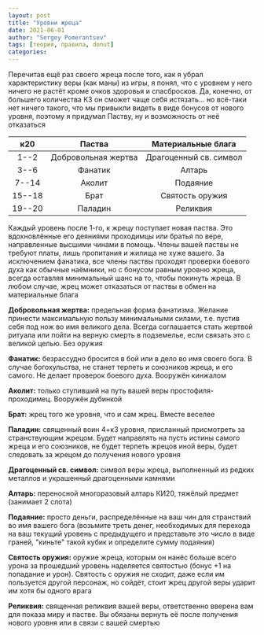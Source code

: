 ```yaml
---
layout: post
title: "Уровни жреца"
date: 2021-06-01
author: "Sergey Pomerantsev"
tags: [теория, правила, donut]
categories:
---
```


Перечитав ещё раз своего жреца после того, как я убрал характеристику веры (как маны) из игры, я понял, что c уровнем у него ничего не растёт кроме очков здоровья и спасбросков. Да, конечно, от большего количества КЗ он сможет чаще себя истязать... но всё-таки нет ничего такого, что мы привыкли видеть в виде бонусов от нового уровня, поэтому я придумал Паству, ну и возможность от неё отказаться

| **к20** | Паства | Материальные блага |
|:--:|:--:|:--:|
| 1--2 | Добровольная жертва | Драгоценный св. символ |
| 3--6 | Фанатик | Алтарь |
| 7--14 | Аколит | Подаяние |
| 15--18 | Брат | Святость оружия |
| 19--20 | Паладин | Реликвия |

Каждый уровень после 1-го, к жрецу поступает новая паства. Это вдохновлённые его деяниями проходимцы или братья по вере, направленные высшими чинами в помощь. Члены вашей паствы не требуют платы, лишь пропитания и жилища не хуже вашего. За исключением фанатика, все члены паствы проходят проверки боевого духа как обычные наёмники, но с бонусом равным уровню жреца, всегда оставляя минимальный шанс на то, чтобы покинуть жреца. В любом случае, жрец может отказаться от паствы в обмен на материальные блага

**Добровольная жертва:** предельная форма фанатизма. Желание принести максимальную пользу минимальными силами, т.е. пустив себя под нож во имя великого дела. Всегда соглашается стать жертвой ритуала или пойти на верную смерть в подземелье, если связать это с великой целью. Без оружия

**Фанатик:** безрассудно бросится в бой или в дело во имя своего бога. В случае богохульства, не станет терпеть и союзников жреца, и его самого. Не делает проверок боевого духа. Вооружён кинжалом

**Аколит:** только ступивший на путь вашей веры простофиля-проходимец. Вооружён дубинкой

**Брат:** жрец того же уровня, что и сам жрец. Вместе веселее

**Паладин:** священный воин 4+к3 уровня, присланный присмотреть за странствующим жрецом. Будет направлять на пусть истины самого жреца и его союзников, не будет терпеть жрецов иной веры, будет следовать за жрецом до получения нового уровня	

**Драгоценный св. символ:** символ веры жреца, выполненный из редких металлов и украшенный драгоценными камнями

**Алтарь:** переносной многоразовый алтарь КИ20, тяжёлый предмет (занимает 2 слота)	

**Подаяние:** просто деньги, распределённые на ваш чин для странствий во имя вашего бога (возьмите треть денег, необходимых для перехода на ваш текущий уровень с предыдущего и представьте это число в виде граней, "киньте" такой кубик и определите сумму подаяния)

**Святость оружия:** оружие жреца, которым он нанёс больше всего урона за прошедший уровень наделяется святостью (бонус +1 на попадание и урон). Святость с оружия не сходит, даже если им пользуется другой персонаж, но сойдёт, стоит жрец другой веры ударит им хотя бы одного врага	

**Реликвия:** священная реликвия вашей веры, ответственно вверена вам для показа миру и пастве. Вы обязаны вернуть её после получения нового уровня или в связи с вашей смертью
